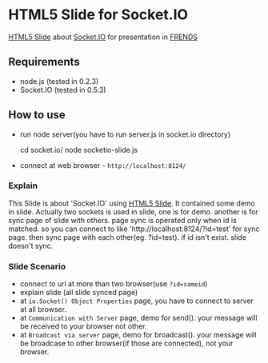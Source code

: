 HTML5 Slide for Socket.IO
=================================

[HTML5 Slide](http://github.com/sioked/html5-slides) about [Socket.IO](http://github.com/LearnBoost/Socket.IO-node) for presentation in [FRENDS](http://frends.kr)

## Requirements
* node.js (tested in 0.2.3)
* Socket.IO (tested in 0.5.3)

## How to use
* run node server(you have to run server.js in socket.io directory)

    cd socket.io/
	node socketio-slide.js

* connect at web browser - `http://localhost:8124/`

### Explain

This Slide is about 'Socket.IO' using [HTML5 Slide](http://github.com/sioked/html5-slides).
It contained some demo in slide.
Actually two sockets is used in slide, one is for demo. 
another is for sync page of slide with others. page sync is operated only when id is matched. so you can connect to like 'http://localhost:8124/?id=test' for sync page. then sync page with each other(eg. ?id=test). if id isn't exist. slide doesn't sync.

### Slide Scenario

* connect to url at more than two browser(use `?id=sameid`)
* explain slide (all slide synced page)
* at `io.Socket() Object Properties` page, you have to connect to server at all browser.
* at `Communication with Server` page, demo for send(). your message will be received to your browser not other.
* at `Broadcast via server` page, demo for broadcast(). your message will be broadcase to other browser(if those are connected), not your browser.
